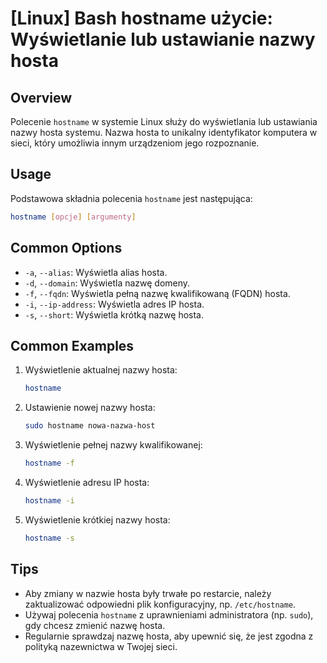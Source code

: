 # [Linux] Bash hostname użycie: Wyświetlanie lub ustawianie nazwy hosta

## Overview
Polecenie `hostname` w systemie Linux służy do wyświetlania lub ustawiania nazwy hosta systemu. Nazwa hosta to unikalny identyfikator komputera w sieci, który umożliwia innym urządzeniom jego rozpoznanie.

## Usage
Podstawowa składnia polecenia `hostname` jest następująca:

```bash
hostname [opcje] [argumenty]
```

## Common Options
- `-a`, `--alias`: Wyświetla alias hosta.
- `-d`, `--domain`: Wyświetla nazwę domeny.
- `-f`, `--fqdn`: Wyświetla pełną nazwę kwalifikowaną (FQDN) hosta.
- `-i`, `--ip-address`: Wyświetla adres IP hosta.
- `-s`, `--short`: Wyświetla krótką nazwę hosta.

## Common Examples
1. Wyświetlenie aktualnej nazwy hosta:
   ```bash
   hostname
   ```

2. Ustawienie nowej nazwy hosta:
   ```bash
   sudo hostname nowa-nazwa-host
   ```

3. Wyświetlenie pełnej nazwy kwalifikowanej:
   ```bash
   hostname -f
   ```

4. Wyświetlenie adresu IP hosta:
   ```bash
   hostname -i
   ```

5. Wyświetlenie krótkiej nazwy hosta:
   ```bash
   hostname -s
   ```

## Tips
- Aby zmiany w nazwie hosta były trwałe po restarcie, należy zaktualizować odpowiedni plik konfiguracyjny, np. `/etc/hostname`.
- Używaj polecenia `hostname` z uprawnieniami administratora (np. `sudo`), gdy chcesz zmienić nazwę hosta.
- Regularnie sprawdzaj nazwę hosta, aby upewnić się, że jest zgodna z polityką nazewnictwa w Twojej sieci.
